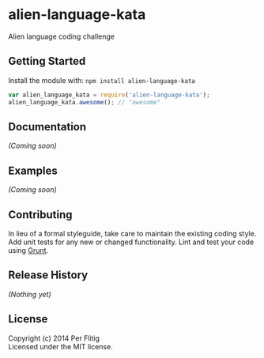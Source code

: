 # alien-language-kata

Alien language coding challenge

## Getting Started
Install the module with: `npm install alien-language-kata`

```javascript
var alien_language_kata = require('alien-language-kata');
alien_language_kata.awesome(); // "awesome"
```

## Documentation
_(Coming soon)_

## Examples
_(Coming soon)_

## Contributing
In lieu of a formal styleguide, take care to maintain the existing coding style. Add unit tests for any new or changed functionality. Lint and test your code using [Grunt](http://gruntjs.com/).

## Release History
_(Nothing yet)_

## License
Copyright (c) 2014 Per Flitig  
Licensed under the MIT license.
